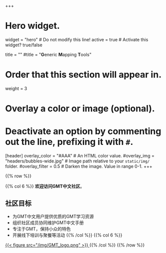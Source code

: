 +++
# Hero widget.
widget = "hero"  # Do not modify this line!
active = true  # Activate this widget? true/false

title = ""
#title = "**G**eneric **M**apping **T**ools"

# Order that this section will appear in.
weight = 3

# Overlay a color or image (optional).
#   Deactivate an option by commenting out the line, prefixing it with `#`.
[header]
  overlay_color = "#AAA"  # An HTML color value.
  #overlay_img = "headers/bubbles-wide.jpg"  # Image path relative to your `static/img/` folder.
  #overlay_filter = 0.5  # Darken the image. Value in range 0-1.
+++

{{% row %}}

{{% col 6 %}}
**欢迎访问GMT中文社区**。

## 社区目标

- 为GMT中文用户提供优质的GMT学习资源
- 组织社区成员协同维护GMT中文手册
- 专注于GMT，保持小众的特色
- 开展线下培训与聚餐等活动
{{% /col %}}
{{% col 6 %}}
<a href="http://gmt.soest.hawaii.edu/" target="_blank">
  {{< figure src="/img/GMT_logo.png" >}}
</a>
{{% /col %}}
{{% /row %}}
